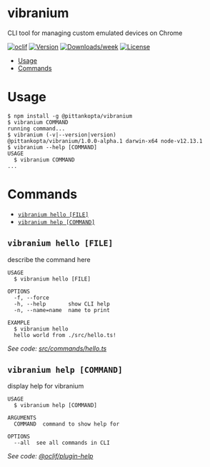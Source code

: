 vibranium
=========

CLI tool for managing custom emulated devices on Chrome

[![oclif](https://img.shields.io/badge/cli-oclif-brightgreen.svg)](https://oclif.io)
[![Version](https://img.shields.io/npm/v/vibranium.svg)](https://npmjs.org/package/vibranium)
[![Downloads/week](https://img.shields.io/npm/dw/vibranium.svg)](https://npmjs.org/package/vibranium)
[![License](https://img.shields.io/npm/l/vibranium.svg)](https://github.com/Pittan/vibranium/blob/master/package.json)

<!-- toc -->
* [Usage](#usage)
* [Commands](#commands)
<!-- tocstop -->
# Usage
<!-- usage -->
```sh-session
$ npm install -g @pittankopta/vibranium
$ vibranium COMMAND
running command...
$ vibranium (-v|--version|version)
@pittankopta/vibranium/1.0.0-alpha.1 darwin-x64 node-v12.13.1
$ vibranium --help [COMMAND]
USAGE
  $ vibranium COMMAND
...
```
<!-- usagestop -->
# Commands
<!-- commands -->
* [`vibranium hello [FILE]`](#vibranium-hello-file)
* [`vibranium help [COMMAND]`](#vibranium-help-command)

## `vibranium hello [FILE]`

describe the command here

```
USAGE
  $ vibranium hello [FILE]

OPTIONS
  -f, --force
  -h, --help       show CLI help
  -n, --name=name  name to print

EXAMPLE
  $ vibranium hello
  hello world from ./src/hello.ts!
```

_See code: [src/commands/hello.ts](https://github.com/Pittan/vibranium/blob/v1.0.0-alpha.1/src/commands/hello.ts)_

## `vibranium help [COMMAND]`

display help for vibranium

```
USAGE
  $ vibranium help [COMMAND]

ARGUMENTS
  COMMAND  command to show help for

OPTIONS
  --all  see all commands in CLI
```

_See code: [@oclif/plugin-help](https://github.com/oclif/plugin-help/blob/v3.1.0/src/commands/help.ts)_
<!-- commandsstop -->
